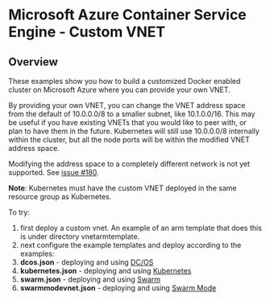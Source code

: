 # Microsoft Azure Container Service Engine - Custom VNET

## Overview

These examples show you how to build a customized Docker enabled cluster on Microsoft Azure where you can provide your own VNET.

By providing your own VNET, you can change the VNET address space from the default of 10.0.0.0/8 to a smaller subnet, like
10.1.0.0/16. This may be useful if you have existing VNETs that you would like to peer with, or plan to have them in the future.
Kubernetes will still use 10.0.0.0/8 internally within the cluster, but all the node ports will be within the modified VNET
address space.

Modifying the address space to a completely different network is not yet supported. See
[issue #180](https://github.com/Azure/acs-engine/issues/180).

**Note**: Kubernetes must have the custom VNET deployed in the same resource group as Kubernetes.

To try: 

1. first deploy a custom vnet.  An example of an arm template that does this is under directory vnetarmtemplate.
2. next configure the example templates and deploy according to the examples:
 1. **dcos.json** - deploying and using [DC/OS](../../docs/dcos.md)
 2. **kubernetes.json** - deploying and using [Kubernetes](../../docs/kubernetes.md)
 3. **swarm.json** - deploying and using [Swarm](../../docs/swarm.md)
 4. **swarmmodevnet.json** - deploying and using [Swarm Mode](../../docs/swarmmode.md)


